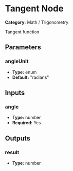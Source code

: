 
# Tangent Node

**Category:** Math / Trigonometry

Tangent function

## Parameters


### angleUnit
- **Type:** enum
- **Default:** "radians"





## Inputs


### angle
- **Type:** number
- **Required:** Yes



## Outputs


### result
- **Type:** number




